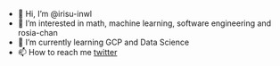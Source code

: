 - 👋 Hi, I’m @irisu-inwl
- 👀 I’m interested in math, machine learning, software engineering and rosia-chan
- 🌱 I’m currently learning GCP and Data Science
- 📫 How to reach me [twitter](https://twitter.com/irisuinwl)

<!---
irisu-inwl/irisu-inwl is a ✨ special ✨ repository because its `README.md` (this file) appears on your GitHub profile.
You can click the Preview link to take a look at your changes.
--->
